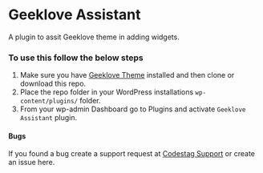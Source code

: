 # Geeklove Assistant
A plugin to assit Geeklove theme in adding widgets.

### To use this follow the below steps
 1. Make sure you have [Geeklove Theme](https://codestag.com/themes/geeklove) installed and then clone or download this repo.
 2. Place the repo folder in your WordPress installations `wp-content/plugins/` folder.
 3. From your wp-admin Dashboard go to Plugins and activate `Geeklove Assistant` plugin.

#### Bugs
If you found a bug create a support request at [Codestag Support](https://codestag.com/support) or create an issue here.
